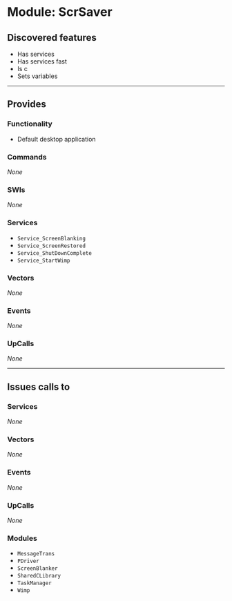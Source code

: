 # Module: ScrSaver

## Discovered features


* Has services
* Has services fast
* Is c
* Sets variables

---

## Provides

### Functionality


* Default desktop application

### Commands


*None*


### SWIs


*None*


### Services


* `Service_ScreenBlanking`
* `Service_ScreenRestored`
* `Service_ShutDownComplete`
* `Service_StartWimp`


### Vectors


*None*


### Events


*None*


### UpCalls


*None*


---

## Issues calls to

### Services


*None*


### Vectors


*None*


### Events


*None*


### UpCalls


*None*


### Modules


* `MessageTrans`
* `PDriver`
* `ScreenBlanker`
* `SharedCLibrary`
* `TaskManager`
* `Wimp`


